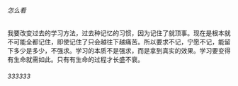 ###### 怎么看

我要改变过去的学习方法，过去种记忆的习惯，因为记住了就顶事。现在是根本就不可能全都记住，即使记住了只会越往下越痛苦。所以要求不记，宁愿不记，能留下多少是多少，不强求。学习的本质不是强求，而是拿到真实的效果。学习要变得有生命就需如此。只有有生命的过程才长盛不衰。



###### 333333